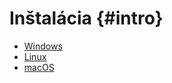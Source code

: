 # Inštalácia {#intro}

* [Windows](../cmake/installation-windows.md)
* [Linux](../cmake/installation-linux.md)
* [macOS](../cmake/installation-macos.md)


